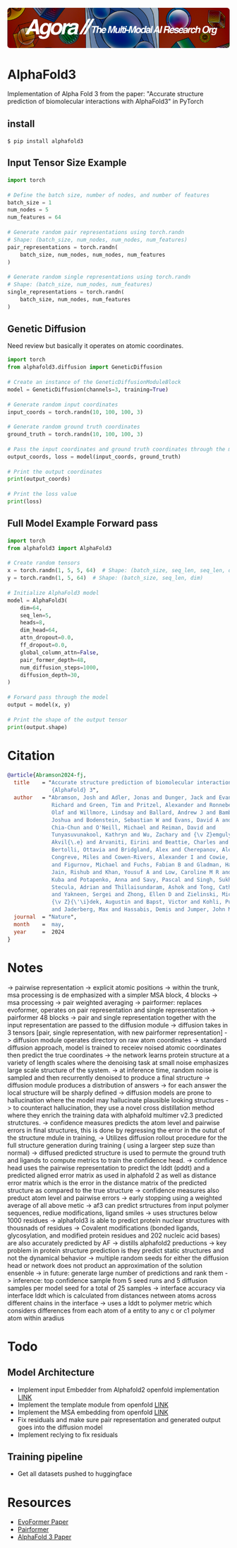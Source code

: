 [![Multi-Modality](agorabanner.png)](https://discord.gg/qUtxnK2NMf)

# AlphaFold3
Implementation of Alpha Fold 3 from the paper: "Accurate structure prediction of biomolecular interactions with AlphaFold3" in PyTorch


## install
`$ pip install alphafold3`

## Input Tensor Size Example

```python
import torch

# Define the batch size, number of nodes, and number of features
batch_size = 1
num_nodes = 5
num_features = 64

# Generate random pair representations using torch.randn
# Shape: (batch_size, num_nodes, num_nodes, num_features)
pair_representations = torch.randn(
    batch_size, num_nodes, num_nodes, num_features
)

# Generate random single representations using torch.randn
# Shape: (batch_size, num_nodes, num_features)
single_representations = torch.randn(
    batch_size, num_nodes, num_features
)
```

## Genetic Diffusion
Need review but basically it operates on atomic coordinates.

```python
import torch
from alphafold3.diffusion import GeneticDiffusion

# Create an instance of the GeneticDiffusionModuleBlock
model = GeneticDiffusion(channels=3, training=True)

# Generate random input coordinates
input_coords = torch.randn(10, 100, 100, 3)

# Generate random ground truth coordinates
ground_truth = torch.randn(10, 100, 100, 3)

# Pass the input coordinates and ground truth coordinates through the model
output_coords, loss = model(input_coords, ground_truth)

# Print the output coordinates
print(output_coords)

# Print the loss value
print(loss)
```

## Full Model Example Forward pass

```python
import torch 
from alphafold3 import AlphaFold3

# Create random tensors
x = torch.randn(1, 5, 5, 64)  # Shape: (batch_size, seq_len, seq_len, dim)
y = torch.randn(1, 5, 64)  # Shape: (batch_size, seq_len, dim)

# Initialize AlphaFold3 model
model = AlphaFold3(
    dim=64,
    seq_len=5,
    heads=8,
    dim_head=64,
    attn_dropout=0.0,
    ff_dropout=0.0,
    global_column_attn=False,
    pair_former_depth=48,
    num_diffusion_steps=1000,
    diffusion_depth=30,
)

# Forward pass through the model
output = model(x, y)

# Print the shape of the output tensor
print(output.shape)
```


# Citation
```bibtex
@article{Abramson2024-fj,
  title    = "Accurate structure prediction of biomolecular interactions with
              {AlphaFold} 3",
  author   = "Abramson, Josh and Adler, Jonas and Dunger, Jack and Evans,
              Richard and Green, Tim and Pritzel, Alexander and Ronneberger,
              Olaf and Willmore, Lindsay and Ballard, Andrew J and Bambrick,
              Joshua and Bodenstein, Sebastian W and Evans, David A and Hung,
              Chia-Chun and O'Neill, Michael and Reiman, David and
              Tunyasuvunakool, Kathryn and Wu, Zachary and {\v Z}emgulyt{\.e},
              Akvil{\.e} and Arvaniti, Eirini and Beattie, Charles and
              Bertolli, Ottavia and Bridgland, Alex and Cherepanov, Alexey and
              Congreve, Miles and Cowen-Rivers, Alexander I and Cowie, Andrew
              and Figurnov, Michael and Fuchs, Fabian B and Gladman, Hannah and
              Jain, Rishub and Khan, Yousuf A and Low, Caroline M R and Perlin,
              Kuba and Potapenko, Anna and Savy, Pascal and Singh, Sukhdeep and
              Stecula, Adrian and Thillaisundaram, Ashok and Tong, Catherine
              and Yakneen, Sergei and Zhong, Ellen D and Zielinski, Michal and
              {\v Z}{\'\i}dek, Augustin and Bapst, Victor and Kohli, Pushmeet
              and Jaderberg, Max and Hassabis, Demis and Jumper, John M",
  journal  = "Nature",
  month    =  may,
  year     =  2024
}
```



# Notes
-> pairwise representation -> explicit atomic positions
-> within the trunk, msa processing is de emphasized with a simpler MSA block, 4 blocks
-> msa processing -> pair weighted averaging 
-> pairformer: replaces evoformer, operates on pair representation and single representation
-> pairformer 48 blocks
-> pair and single representation together with the input representation are passed to the diffusion module
-> diffusion takes in 3 tensors [pair, single representation, with new pairformer representation]
-> diffusion module operates directory on raw atom coordinates
-> standard diffusion approach, model is trained to receiev noised atomic coordinates then predict the true coordinates
-> the network learns protein structure at a variety of length scales where the denoising task at small noise emphasizes large scale structure of the system.
-> at inference time, random noise is sampled and then recurrently denoised to produce a final structure
-> diffusion module produces a distribution of answers
-> for each answer the local structure will be sharply defined
-> diffusion models are prone to hallucination where the model may hallucinate plausible looking structures
-> to counteract hallucination, they use a novel cross distillation method where they enrich the training data with alphafold multimer v2.3 predicted strutctures. 
-> confidence measures predicts the atom level and pairwise errors in final structures, this is done by regressing the error in the outut of the structure mdule in training,
-> Utilizes diffusion rollout procedure for the full structure generation during training ( using a largeer step suze than normal)
-> diffused predicted structure is used to permute the ground truth and ligands to compute metrics to train the confidence head.
-> confidence head uses the pairwise representation to predict the lddt (pddt) and a predicted aligned error matrix as used in alphafold 2 as well as distance error matrix which is the error in the distance matrix of the predicted structure as compared to the true structure
-> confidence measures also preduct atom level and pairwise errors
-> early stopping using a weighted average of all above metic
-> af3 can predict srtructures from input polymer sequences, rediue modifications, ligand smiles
-> uses structures below 1000 residues
-> alphafold3 is able to predict protein nuclear structures with thousnads of residues
-> Covalent modifications (bonded ligands, glycosylation, and modified protein residues and
202 nucleic acid bases) are also accurately predicted by AF
-> distills alphafold2 preductions
-> key problem in protein structure prediction is they predict static structures and not the dynamical behavior
-> multiple random seeds for either the diffusion head or network does not product an approximation of the solution ensenble
-> in future: generate large number of predictions and rank them
-> inference: top confidence sample from 5 seed runs and 5 diffusion samples per model seed for a total of 25 samples
-> interface accuracy via interface lddt which is calculated from distances netween atoms across different chains in the interface
-> uses a lddt to polymer metric which considers differences from each atom of a entity to any c or c1 polymer atom within  aradius


# Todo

## Model Architecture
- Implement input Embedder from Alphafold2 openfold implementation [LINK](https://github.com/aqlaboratory/openfold)
- Implement the template module from openfold [LINK](https://github.com/aqlaboratory/openfold)
- Implement the MSA embedding from openfold [LINK](https://github.com/aqlaboratory/openfold)
- Fix residuals and make sure pair representation and generated output goes into the diffusion model
- Implement reclying to fix residuals


## Training pipeline
- Get all datasets pushed to huggingface

# Resources
- [ EvoFormer Paper ](https://www.nature.com/articles/s41586-021-03819-2)
- [ Pairformer](https://arxiv.org/pdf/2311.03583)
- [ AlphaFold 3 Paper](https://www.nature.com/articles/s41586-024-07487-w)